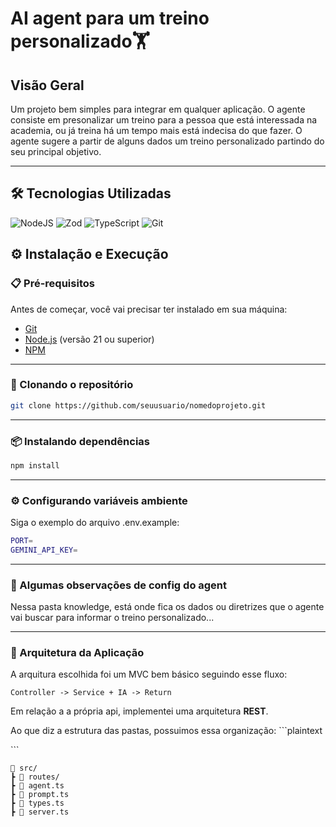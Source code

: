 # AI agent para um treino personalizado🏋
## Visão Geral
Um projeto bem simples para integrar em qualquer aplicação. O agente consiste em presonalizar um treino para a pessoa que está interessada na academia, ou já treina há um tempo mais está indecisa do que fazer. O agente sugere a partir de alguns dados um treino personalizado partindo do seu principal objetivo.

--- 
## 🛠️ Tecnologias Utilizadas
![NodeJS](https://img.shields.io/badge/node.js-6DA55F?style=for-the-badge&logo=node.js&logoColor=white)
![Zod](https://img.shields.io/badge/zod-%233068b7.svg?style=for-the-badge&logo=zod&logoColor=white)
![TypeScript](https://img.shields.io/badge/typescript-%23007ACC.svg?style=for-the-badge&logo=typescript&logoColor=white)
![Git](https://img.shields.io/badge/git-%23F05033.svg?style=for-the-badge&logo=git&logoColor=white)

## ⚙️ Instalação e Execução

### 📋 Pré-requisitos

Antes de começar, você vai precisar ter instalado em sua máquina:
- [Git](https://git-scm.com)
- [Node.js](https://nodejs.org) (versão 21 ou superior)
- [NPM](https://www.npmjs.com) 

---

### 🚀 Clonando o repositório

```bash
git clone https://github.com/seuusuario/nomedoprojeto.git
```
---
### 📦 Instalando dependências
```bash
npm install
```
---
### ⚙️ Configurando variáveis ambiente
Siga o exemplo do arquivo .env.example:
```bash
PORT=
GEMINI_API_KEY=
```
---
 ### 👀 Algumas observações de config do agent
 Nessa pasta knowledge, está onde fica os dados ou diretrizes que o agente vai buscar para informar o treino personalizado...

---
 ### 👷 Arquitetura da Aplicação
 A arquitura escolhida foi um MVC bem básico seguindo esse fluxo:
 ```text
 Controller -> Service + IA -> Return
 ```

 Em relação a a própria api, implementei uma arquitetura **REST**.

 Ao que diz a estrutura das pastas, possuimos essa organização:
 \`\`\`plaintext


 \`\`\`


 ```plaintext
📁 src/
 ┣ 📂 routes/     
 ┣ 📜 agent.ts
 ┣ 📜 prompt.ts
 ┣ 📜 types.ts
 ┣ 📜 server.ts    
 ```